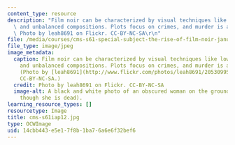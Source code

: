 ```yaml
---
content_type: resource
description: "Film noir can be characterized by visual techniques like low-key lighting\
  \ and unbalanced compositions. Plots focus on crimes, and murder is a common element.\
  \ Photo by leah8691 on Flickr. CC-BY-NC-SA\r\n"
file: /media/courses/cms-s61-special-subject-the-rise-of-film-noir-january-iap-2012/14cbb443e5e17f8b1ba76a6e6f32bef6_cms-s61iap12.jpg
file_type: image/jpeg
image_metadata:
  caption: Film noir can be characterized by visual techniques like low-key lighting
    and unbalanced compositions. Plots focus on crimes, and murder is a common element.
    (Photo by [leah8691](http://www.flickr.com/photos/leah8691/2053099576) on Flickr.
    CC-BY-NC-SA.)
  credit: Photo by leah8691 on Flickr. CC-BY-NC-SA
  image-alt: A black and white photo of an obscured woman on the ground (looking as
    though she is dead).
learning_resource_types: []
resourcetype: Image
title: cms-s61iap12.jpg
type: OCWImage
uid: 14cbb443-e5e1-7f8b-1ba7-6a6e6f32bef6
---
```

